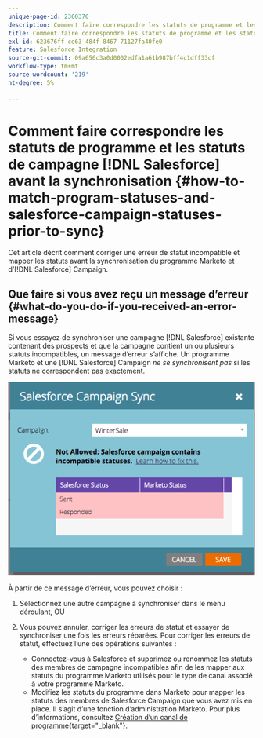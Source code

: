 ```yaml
---
unique-page-id: 2360370
description: Comment faire correspondre les statuts de programme et les statuts de campagne Salesforce avant la synchronisation - Documentation de Marketo - Documentation du produit
title: Comment faire correspondre les statuts de programme et les statuts de campagne Salesforce avant la synchronisation
exl-id: 623676ff-ce63-484f-8467-71127fa40fe0
feature: Salesforce Integration
source-git-commit: 09a656c3a0d0002edfa1a61b987bff4c1dff33cf
workflow-type: tm+mt
source-wordcount: '219'
ht-degree: 5%

---
```


# Comment faire correspondre les statuts de programme et les statuts de campagne [!DNL Salesforce] avant la synchronisation {#how-to-match-program-statuses-and-salesforce-campaign-statuses-prior-to-sync}

Cet article décrit comment corriger une erreur de statut incompatible et mapper les statuts avant la synchronisation du programme Marketo et d’[!DNL Salesforce] Campaign.

## Que faire si vous avez reçu un message d’erreur {#what-do-you-do-if-you-received-an-error-message}

Si vous essayez de synchroniser une campagne [!DNL Salesforce] existante contenant des prospects et que la campagne contient un ou plusieurs statuts incompatibles, un message d’erreur s’affiche. Un programme Marketo et une [!DNL Salesforce] Campaign *ne se synchronisent pas* si les statuts ne correspondent pas exactement.

![](assets/image2015-7-22-9-3a23-3a29.png)

À partir de ce message d’erreur, vous pouvez choisir :

1. Sélectionnez une autre campagne à synchroniser dans le menu déroulant, OU
1. Vous pouvez annuler, corriger les erreurs de statut et essayer de synchroniser une fois les erreurs réparées. Pour corriger les erreurs de statut, effectuez l’une des opérations suivantes :

   * Connectez-vous à Salesforce et supprimez ou renommez les statuts des membres de campagne incompatibles afin de les mapper aux statuts du programme Marketo utilisés pour le type de canal associé à votre programme Marketo.
   * Modifiez les statuts du programme dans Marketo pour mapper les statuts des membres de Salesforce Campaign que vous avez mis en place. Il s’agit d’une fonction d’administration Marketo. Pour plus d’informations, consultez [Création d’un canal de programme](/help/marketo/product-docs/administration/tags/create-a-program-channel.md){target="_blank"}.
